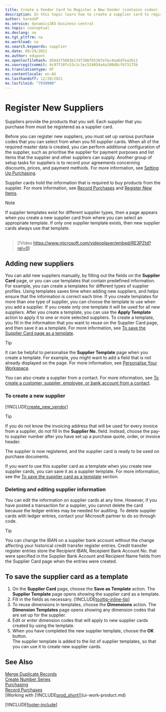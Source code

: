 ```yaml
---
title: Create a Vendor Card to Register a New Vendor (contains video)
description: In this topic learn how to create a supplier card to register a new supplier or supplier and save supplier cards as a template.
author: SorenGP
ms.service: dynamics365-business-central
ms.topic: conceptual
ms.devlang: na
ms.tgt_pltfrm: na
ms.workload: na
ms.search.keywords: supplier
ms.date: 09/29/2021
ms.author: edupont
ms.openlocfilehash: 85842f5883b17d7386f65367efec4aa6dfea2b11
ms.sourcegitcommit: 4c97f38fc53c1c1ec534054a4a100d8cfb73175b
ms.translationtype: HT
ms.contentlocale: en-AU
ms.lasthandoff: 12/20/2021
ms.locfileid: "7939909"
---
```

# <a name="register-new-vendors"></a>Register New Suppliers

Suppliers provide the products that you sell. Each supplier that you purchase from must be registered as a supplier card.

Before you can register new suppliers, you must set up various purchase codes that you can select from when you fill supplier cards. When all of the required master data is created, you can perform additional configuration of the supplier, such as prioritise the supplier for payment purposes and list items that the supplier and other suppliers can supply. Another group of setup tasks for suppliers is to record your agreements concerning discounts, prices, and payment methods. For more information, see [Setting Up Purchasing](purchasing-setup-purchasing.md).

Supplier cards hold the information that is required to buy products from the supplier. For more information, see [Record Purchases](purchasing-how-record-purchases.md) and [Register New Items](inventory-how-register-new-items.md).

> [!NOTE]  
> If supplier templates exist for different supplier types, then a page appears when you create a new supplier card from where you can select an appropriate template. If only one supplier template exists, then new supplier cards always use that template.
<br><br>  

> [!Video https://www.microsoft.com/videoplayer/embed/RE3PZtd?rel=0]

## <a name="adding-new-vendors"></a>Adding new suppliers
You can add new suppliers manually, by filling out the fields on the **Supplier Card** page, or you can use templates that contain predefined information. For example, you can create a templates for different types of supplier profiles. Using templates saves time when adding new suppliers, and helps ensure that the information is correct each time. If you create templates for more than one type of supplier, you can choose the template to use when you add a supplier. If you create only one template it will be used for all new suppliers. After you create a template, you can use the **Apply Template** action to apply it to one or more selected suppliers. To create a template, you fill in the information that you want to reuse on the Supplier Card page, and then save it as a template. For more information, see [To save the Supplier Card page as a template](purchasing-how-register-new-vendors.md#to-save-the-vendor-card-as-a-template).

> [!TIP]
> It can be helpful to personalise the **Supplier Template** page when you create a template. For example, you might want to add a field that is not already displayed on the page. For more information, see [Personalise Your Workspace](/dynamics365/business-central/ui-personalization-user#to-start-personalizing-a-page-through-the-personalizing-banner).

You can also create a supplier from a contact. For more information, see [To create a customer, supplier, employee, or bank account from a contact](marketing-create-contact-companies.md#to-create-a-customer-vendor-employee-or-bank-account-from-a-contact). 

### <a name="to-create-a-new-vendor"></a>To create a new supplier

[!INCLUDE[create_new_vendor](includes/create_new_vendor.md)]

> [!TIP]  
> If you do not know the invoicing address that will be used for every invoice from a supplier, do not fill in the **Supplier No.** field. Instead, choose the pay-to supplier number after you have set up a purchase quote, order, or invoice header.

The supplier is now registered, and the supplier card is ready to be used on purchase documents.

If you want to use this supplier card as a template when you create new supplier cards, you can save it as a supplier template. For more information, see the [To save the supplier card as a template](#to-save-the-vendor-card-as-a-template) section.

### <a name="deleting-and-editing-vendor-information"></a>Deleting and editing supplier information

You can edit the information on supplier cards at any time. However, if you have posted a transaction for a supplier, you cannot delete the card because the ledger entries may be needed for auditing. To delete supplier cards with ledger entries, contact your Microsoft partner to do so through code.

> [!TIP]
> You can change the IBAN on a supplier bank account without the change affecting your historical credit transfer register entries. Credit transfer register entries store the Recipient IBAN, Recepient Bank Account No. that were specified in the Supplier Bank Account and Recipient Name fields from the Supplier Card page when the entries were created.


## <a name="to-save-the-vendor-card-as-a-template"></a>To save the supplier card as a template

1. On the **Supplier Card** page, choose the **Save as Template** action. The **Supplier Template** page opens showing the supplier card as a template.
2. Fill in the fields as necessary. [!INCLUDE[tooltip-inline-tip](includes/tooltip-inline-tip_md.md)]
3. To reuse dimensions in templates, choose the **Dimensions** action. The **Dimension Templates** page opens showing any dimension codes that are set up for the supplier.
4. Edit or enter dimension codes that will apply to new supplier cards created by using the template.
5. When you have completed the new supplier template, choose the **OK** button.  
   The supplier template is added to the list of supplier templates, so that you can use it to create new supplier cards.

## <a name="see-also"></a>See Also

[Merge Duplicate Records](sales-how-merge-duplicate-records.md)  
[Create Number Series](ui-create-number-series.md)  
[Purchasing](purchasing-manage-purchasing.md)  
[Record Purchases](purchasing-how-record-purchases.md)  
[Working with [!INCLUDE[prod_short](includes/prod_short.md)]](ui-work-product.md)  

[!INCLUDE[footer-include](includes/footer-banner.md)]